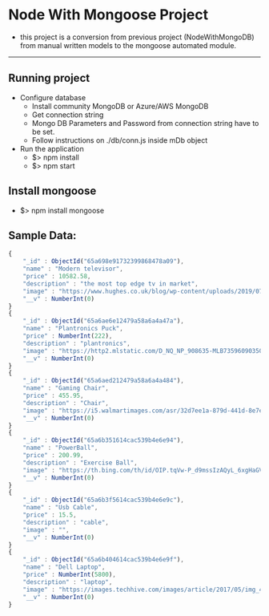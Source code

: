 # Node With Mongoose Project

- this project is a conversion from previous project (NodeWithMongoDB)
  from manual written models to the mongoose automated module.

---

## Running project

- Configure database
  - Install community MongoDB or Azure/AWS MongoDB
  - Get connection string
  - Mongo DB Parameters and Password from connection string have to be set.
  - Follow instructions on ./db/conn.js inside mDb object
- Run the application
  - $> npm install
  - $> npm start

## Install mongoose

- $> npm install mongoose

## Sample Data:

```Node.js
{
    "_id" : ObjectId("65a698e91732399868478a09"),
    "name" : "Modern televisor",
    "price" : 10582.58,
    "description" : "the most top edge tv in market",
    "image" : "https://www.hughes.co.uk/blog/wp-content/uploads/2019/07/img-2.jpg",
    "__v" : NumberInt(0)
}
{
    "_id" : ObjectId("65a6ae6e12479a58a6a4a47a"),
    "name" : "Plantronics Puck",
    "price" : NumberInt(222),
    "description" : "plantronics",
    "image" : "https://http2.mlstatic.com/D_NQ_NP_908635-MLB73596090350_122023-O.webp",
    "__v" : NumberInt(0)
}
{
    "_id" : ObjectId("65a6aed212479a58a6a4a484"),
    "name" : "Gaming Chair",
    "price" : 455.95,
    "description" : "Chair",
    "image" : "https://i5.walmartimages.com/asr/32d7ee1a-879d-441d-8e7e-703e25122a95_3.5dcb4d9b9ce965a6564a0f3daa96fceb.jpeg",
    "__v" : NumberInt(0)
}
{
    "_id" : ObjectId("65a6b351614cac539b4e6e94"),
    "name" : "PowerBall",
    "price" : 200.99,
    "description" : "Exercise Ball",
    "image" : "https://th.bing.com/th/id/OIP.tqVw-P_d9mssIzAQyL_6xgHaGV?rs=1&pid=ImgDetMain",
    "__v" : NumberInt(0)
}
{
    "_id" : ObjectId("65a6b3f5614cac539b4e6e9c"),
    "name" : "Usb Cable",
    "price" : 15.5,
    "description" : "cable",
    "image" : "",
    "__v" : NumberInt(0)
}
{
    "_id" : ObjectId("65a6b404614cac539b4e6e9f"),
    "name" : "Dell Laptop",
    "price" : NumberInt(5800),
    "description" : "laptop",
    "image" : "https://images.techhive.com/images/article/2017/05/img_4210_crx_rz-100721188-orig.jpg",
    "__v" : NumberInt(0)
}
```
